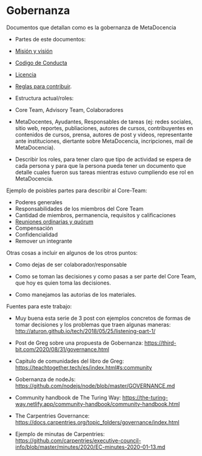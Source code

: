 # Gobernanza

Documentos que detallan como es la gobernanza de MetaDocencia

- Partes de este documentos:

- [Misión y visión](https://github.com/MetaDocencia/docs/blob/master/MISION_VISION.md)
- [Codigo de Conducta](https://github.com/MetaDocencia/docs/blob/master/C%C3%93DIGO-DE-CONDUCTA.md)
- [Licencia](https://github.com/MetaDocencia/docs/blob/master/LICENCIA.md)
- [Reglas para contribuir](https://github.com/MetaDocencia/docs/blob/master/CONTRIBUIR.md).
- Estructura actual/roles: 

* Core Team, Advisory Team, Colaboradores

* MetaDocentes, Ayudantes, Responsables de tareas (ej: redes sociales, sitio web, reportes, publiaciones, autores de cursos, contribuyentes en contenidos de cursos, prensa, autores de post y videos, representante ante instituciones, diertante sobre MetaDocencia, incripciones, mail de MetaDocencia).

* Describir los roles, para tener claro que tipo de actividad se espera de cada persona y para que la persona pueda tener un documento que detalle cuales fueron sus tareas mientras estuvo cumpliendo ese rol en MetaDocencia.

Ejemplo de poisbles partes para describir al Core-Team:
- Poderes generales
- Responsabilidades de los miembros del Core Team
- Cantidad de miembros, permanencia, requisitos y calificaciones
- [Reuniones ordinarias y quórum](https://github.com/MetaDocencia/core-team-minutas)
- Compensación
- Confidencialidad
- Remover un integrante

Otras cosas a incluir en algunos de los otros puntos: 
   * Como dejas de ser colaborador/responsable

   * Como se toman las decisiones y como pasas a ser parte del Core Team, que hoy es quien toma las decisiones.

   * Como manejamos las autorias de los materiales.

Fuentes para este trabajo:

* Muy buena esta serie de 3 post con ejemplos concretos de formas de tomar decisiones y los problemas que traen algunas maneras: http://aturon.github.io/tech/2018/05/25/listening-part-1/

* Post de Greg sobre una propuesta de Gobernanza: https://third-bit.com/2020/08/31/governance.html

* Capitulo de comunidades del libro de Greg: https://teachtogether.tech/es/index.html#s:community

* Gobernanza de nodeJs: https://github.com/nodejs/node/blob/master/GOVERNANCE.md

* Community handbook de The Turing Way: https://the-turing-way.netlify.app/community-handbook/community-handbook.html

* The Carpentries Governance: https://docs.carpentries.org/topic_folders/governance/index.html

* Ejemplo de minutas de Carpentries: https://github.com/carpentries/executive-council-info/blob/master/minutes/2020/EC-minutes-2020-01-13.md




